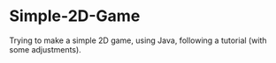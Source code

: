 # Simple-2D-Game
Trying to make a simple 2D game, using Java, following a tutorial (with some adjustments).
